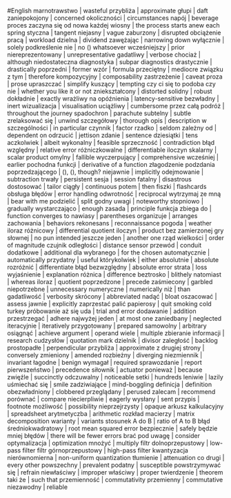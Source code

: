 #English
marnotrawstwo | wasteful
przybliża | approximate
głupi | daft
zaniepokojony | concerned
okoliczności | circumstances
napój | beverage
proces zaczyna się od nowa każdej wiosny | the process starts anew each spring
styczna | tangent
niejasny | vague
zaburzony | disrupted
obciążenie pracą | workload
dzielna | dividend
zawężając | narrowing down
wyłącznie | solely
podkreślenie nie | no () whatsoever
wcześniejszy | prior
niereprezentowany | unrepresentative
gadatliwy | verbose
chociaż | although
niedostateczna diagnostyka | subpar diagnostics
drastycznie | drastically
poprzedni | former
wzór | formula
przeciętny | mediocre
związku z tym | therefore
kompozycyjny | composability
zastrzeżenie | caveat
proza | prose
upraszczać | simplify
kuszący | tempting
czy ci się to podoba czy nie | whether you like it or not
zniekształcony | distorted
solidny | robust
dokładnie | exactly
wrażliwy na opóźnienia | latency-sensitive
bezwładny | inert
wizualizacja | visualisation
uciążliwy | cumbersome
przez całą podróż | throughout the journey
spadochron | parachute
subtelny | subtle
zrelaksować się | unwind
szczegółowy | thorough
opis | description
w szczególności | in particular
czynnik | factor
rzadko | seldom
zależny od | dependent on
odrzucić | jettison
zdanie | sentence
dziesiątki | tens
aczkolwiek | albeit
wykonalny | feasible
sprzeczność | contradiction
błąd względny | relative error
różniczkowalne | differentiable
iloczyn skalarny | scalar product
omylny | fallible
wyczerpujący | comprehensive
wcześniej | earlier
pochodna funkcji | derivative of a function
złagodzenie podzdania poprzedzającego | (), (), though?
niejawnie | implicitly
odejmowanie | subtraction
trwały | persistent
sesja | session
fatalny | disastrous
dostosować | tailor
ciągły | continuous
potem | then
fiszki | flashcards
obsługa błędów | error handling
odwrotność | reciprocal
wytrzymaj ze mną | bear with me
podzielić | split
godny uwagi | noteworthy
stopniowo | gradually
wystarczająco | enough
zasada | principle
funkcja zbiega do | function converges to
nawiasy | parentheses
organizuje | arranges
zachowania | behaviors
rekonesans | reconnaissance
pogoda | weather
iloraz różnicowy | differential quotient
iloczyn | product
bez zamierzonej gry słownej | no pun intended
jeszcze jeden | another one
rząd wielkości | order of magnitude
czujnik odległości | distance sensor
przewód | conduit
dodatkowe | additional
dla wybranego | for the chosen
automatycznie | automatically
przydatny | useful
którykolwiek | either
absolutnie | absolute
rozróżnić | differentiate
błąd bezwzględny | absolute error
strata | loss
wyjaśnienie | explanation
różnica | difference
beztrosko | blithely
natomiast | whereas
iloraz | quotient
poprzedzone | precede
zaśmiecony | garbled
niepotrzebne | unnecessary
numeryczne | numerically
niż | than
gadatliwość | verbosity
skrócony | abbreviated
nadąć | bloat
oszacować | assess
jawnie | explicitly
zaprzestać palić papierosy | quit smoking cold turkey
próbowanie aż się uda | trial and error
dodawanie | addition
przestrzegać | adhere
najwyżej jeden | at most one
zaniedbany | neglected
iteracyjnie | iteratively
przygotowany | prepared
samowolny | arbitrary
osiągnąć | achieve
argument | operand
wiele | multiple
zbieranie informacji | research
cudzysłów | quotation mark
dzielnik | divisor
zaległość | backlog
prostopadłe | perpendicular
przybliża | approximate
z drugiej strony | conversely
zmieniony | amended
rozbieżny | diverging
niezmiennik | invariant
łagodne | benign
wymagał | required
sprawozdanie | report
pierwszeństwo | precedence
siłownik | actuator
ponieważ | because
zwięźle | succinctly
odczuwalny | noticeable
setki | hundreds
leniwie | lazily
uśmiechać się | smile
zadziwiające | mind-boggling
definicja | definition
obezwładniony | clobbered
przeglądany | perused
zalecam | recommend
porównać | compare
niecierpliwie | eagerly
wysłany | sent
przypis | footnote
możliwość | possibility
nieprzejrzysty | opaque
arkusz kalkulacyjny | spreadsheet
arytmetyczba | arithmetic
rozkład macierzy | matrix decomposition
warianty | variants
stosunek A do B | ratio of A to B
błąd średniokwadratowy | root mean squared error
bezpiecznie | safely
będzie mniej błędów | there will be fewer errors
brać pod uwagę | consider
optymalizacja | optimization
mnożyć | multiply
filtr dolnoprzepustowy | low-pass filter
filtr górnoprzepustowy | high-pass filter
kwantyzacja nierównomierna | non-uniform quantization
tłumienie | attenuation
co drugi | every other
powszechny | prevalent
podatny | susceptible
powstrzymywać się | refrain
niewłaściwy | improper
właściwy | proper
twierdzenie | theorem
taki że | such that
przemienność | commutativity
przemienny | commutative
niezawodny | reliable
